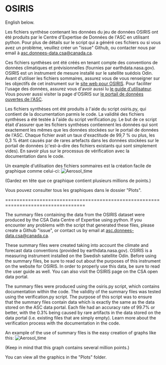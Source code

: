 # OSIRIS

English below.

Les fichiers synthèse contenant les données du jeu de données OSIRIS ont été produits
par le Centre d'Expertise de Données de l'ASC en utilisant python. Pour plus de détails sur le script qui a
généré ces fichiers ou si vous avez un problème, veuillez créer un "issue" Github, ou contacter nous par email à asc.donnees-data.csa@canada.ca.

Ces fichiers synthèses ont été créés en tenant compte des conventions de données climatiques et prévisionnelles (fournies par earthdata.nasa.gov). OSIRIS est un instrument de mesure installé sur le satellite suédois Odin. Avant d'utiliser les fichiers sommaires, assurez vous de vous renseigner sur les objectifs de cet instrument sur le [site web pour OSIRIS](https://research-groups.usask.ca/osiris/). Pour faciliter l'usage des données, assurez vous d'avoir aussi lu [le guide d'utilisateur](ftp://data.asc-csa.gc.ca/users/OpenData_DonneesOuvertes/pub/OSIRIS/Supporting%20Documents/OSIRIS-Level2-Daily-Data-Products-Users-Guide). Vous pouver aussi visiter la page d'OSIRIS sur [le portail de données ouvertes de l'ASC](https://data.asc-csa.gc.ca/dataset/6c3f7e9c-7b43-4a6b-a924-a1bef1a9cf74).

Les fichiers synthèses ont été produits à l'aide du script osiris.py, qui contient de la documentation parmis le code.
La validité des fichiers synthèses a été testée à l'aide du script verification.py. Le but de ce script était d'assurer
que les fichiers synthèses contiennent les données qui sont exactement les mêmes que les données stockées sur le portail de données de l'ASC. Chaque fichier avait un
taux d'exactitude de 99,7 % ou plus, les 0,3 % étant causés par de rares artefacts dans les données stockées sur le portail de données (c'est-à-dire des fichiers existants
qui sont simplement vides). En savoir plus sur le processus de vérification avec la documentation dans le code.

Un example d'utilisation des fichiers sommaires est la création facile de graphique comme celui-ci:
![Aerosol_time](https://user-images.githubusercontent.com/56747050/130344095-64316a43-e68c-452e-bf06-ba9e2f934ebf.png)

(Gardez en tête que ce graphique contient plusieurs millions de points.)

Vous pouvez consulter tous les graphiques dans le dossier "Plots".

==================================================================================

The summary files containing the data from the OSIRIS dataset were produced by the CSA Data Centre of Expertise using python. If you encounter any problems with the script that generated these files, please create a Github "issue", or contact us by email at asc.donnees-data.csa@canada.ca.

These summary files were created taking into account the climate and forecast data conventions (provided by earthdata.nasa.gov). OSIRIS is a measuring instrument installed on the Swedish satellite Odin. Before using the summary files, be sure to read out about the purposes of this instrument on the website for OSIRIS. In order to properly use this data, be sure to read the user guide as well. You can also visit the OSIRIS page on the CSA open data portal.

The summary files were produced using the osiris.py script, which contains documentation within the code. The validity of the summary files was tested using the verification.py script. The purpose of this script was to ensure that the summary files contain data which is exactly the same as the data stored on the ASC data portal. Each file had an accuracy rate of 99.7% or better, with the 0.3% being caused by rare artifacts in the data stored on the data portal (i.e. existing files that are simply empty). Learn more about the verification process with the documentation in the code.

An example of the use of summary files is the easy creation of graphs like this:
![Aerosol_time](https://user-images.githubusercontent.com/56747050/130344095-64316a43-e68c-452e-bf06-ba9e2f934ebf.png)

(Keep in mind that this graph contains several million points.)

You can view all the graphics in the "Plots" folder.



